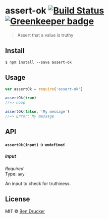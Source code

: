 # assert-ok [![Build Status](https://travis-ci.org/bendrucker/assert-ok.svg?branch=master)](https://travis-ci.org/bendrucker/assert-ok) [![Greenkeeper badge](https://badges.greenkeeper.io/bendrucker/assert-ok.svg)](https://greenkeeper.io/)

> Assert that a value is truthy


## Install

```
$ npm install --save assert-ok
```


## Usage

```js
var assertOk = require('assert-ok')

assertOk(true)
//=> noop

assertOk(false, 'My message')
//=> Error: My message
```

## API

#### `assertOk(input)` -> `undefined`

##### input

*Required*  
Type: `any`

An input to check for truthiness.


## License

MIT © [Ben Drucker](http://bendrucker.me)
